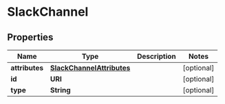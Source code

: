 

# SlackChannel


## Properties

| Name | Type | Description | Notes |
|------------ | ------------- | ------------- | -------------|
|**attributes** | [**SlackChannelAttributes**](SlackChannelAttributes.md) |  |  [optional] |
|**id** | **URI** |  |  [optional] |
|**type** | **String** |  |  [optional] |



